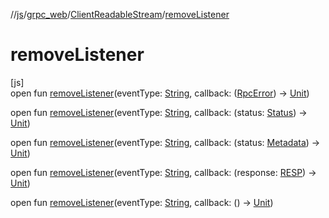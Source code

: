 //[js](../../../index.md)/[grpc_web](../index.md)/[ClientReadableStream](index.md)/[removeListener](remove-listener.md)

# removeListener

[js]\
open fun [removeListener](remove-listener.md)(eventType: [String](https://kotlinlang.org/api/latest/jvm/stdlib/kotlin/-string/index.html), callback: ([RpcError](../index.md#-784981774%2FClasslikes%2F234436643)) -&gt; [Unit](https://kotlinlang.org/api/latest/jvm/stdlib/kotlin/-unit/index.html))

open fun [removeListener](remove-listener.md)(eventType: [String](https://kotlinlang.org/api/latest/jvm/stdlib/kotlin/-string/index.html), callback: (status: [Status](../-status/index.md)) -&gt; [Unit](https://kotlinlang.org/api/latest/jvm/stdlib/kotlin/-unit/index.html))

open fun [removeListener](remove-listener.md)(eventType: [String](https://kotlinlang.org/api/latest/jvm/stdlib/kotlin/-string/index.html), callback: (status: [Metadata](../-metadata/index.md)) -&gt; [Unit](https://kotlinlang.org/api/latest/jvm/stdlib/kotlin/-unit/index.html))

open fun [removeListener](remove-listener.md)(eventType: [String](https://kotlinlang.org/api/latest/jvm/stdlib/kotlin/-string/index.html), callback: (response: [RESP](index.md)) -&gt; [Unit](https://kotlinlang.org/api/latest/jvm/stdlib/kotlin/-unit/index.html))

open fun [removeListener](remove-listener.md)(eventType: [String](https://kotlinlang.org/api/latest/jvm/stdlib/kotlin/-string/index.html), callback: () -&gt; [Unit](https://kotlinlang.org/api/latest/jvm/stdlib/kotlin/-unit/index.html))
